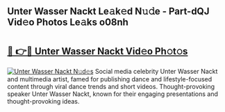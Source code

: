 ## Unter Wasser Nackt Le𝚊k𝚎d N𝚞𝚍e - Part-dQJ Vid𝚎o Photos Le𝚊ks o08nh

# <h2><a href="http://fb4vzi.evod.top/?m=Unter+Wasser+Nackt">🔗 👉🔴 Unter Wasser Nackt Vid𝚎o Ph𝚘t𝚘s</a></h2>

[![Unter Wasser Nackt N𝚞d𝚎s](https://i.imgur.com/8V9OHl7.gif)](http://fb4vzi.evod.top/?m=Unter+Wasser+Nackt)
Social media celebrity Unter Wasser Nackt and multimedia artist, famed for publishing dance and lifestyle-focused content through viral dance trends and short videos. Thought-provoking speaker Unter Wasser Nackt, known for their engaging presentations and thought-provoking ideas. 
